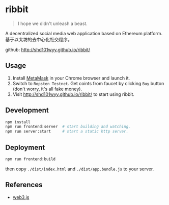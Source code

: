 # ribbit

> I hope we didn't unleash a beast.

A decentralized social media web application based on Ethereum platform.  
基于以太坊的去中心化社交程序。

github: http://shd101wyy.github.io/ribbit/

## Usage

1.  Install [MetaMask](https://metamask.io/) in your Chrome browser and launch it.
2.  Switch to `Ropsten Testnet`. Get coints from faucet by clicking `Buy` button (don't worry, it's all fake money).
3.  Visit http://shd101wyy.github.io/ribbit/ to start using ribbit.

## Development

```bash
npm install
npm run frontend:server  # start building and watching.
npm run server:start     # start a static http server.
```

## Deployment

```bash
npm run frontend:build
```

then copy `./dist/index.html` and `./dist/app.bundle.js` to your server.

## References

* [web3.js](https://web3js.readthedocs.io/en/1.0/)
